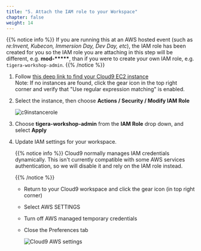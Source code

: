 ```yaml
---
title: "5. Attach the IAM role to your Workspace"
chapter: false
weight: 14
---
```


{{% notice info %}}
If you are running this at an AWS hosted event (such as *re:Invent, Kubecon, Immersion Day, Dev Day, etc*), the IAM role has been created for you so the IAM role you are attaching in this step will be different, e.g. __mod-*****__, than if you were to create your own IAM role, e.g. `tigera-workshop-admin`.
{{% /notice %}}

1. Follow [this deep link to find your Cloud9 EC2 instance](https://console.aws.amazon.com/ec2/v2/home?region=us-east-1#Instances:tag:Name=aws-cloud9-tigera-workshop;sort=desc:launchTime) <br> Note: If no instances are found, click the gear icon in the top right corner and verify that "Use regular expression matching" is enabled.

2. Select the instance, then choose **Actions / Security / Modify IAM Role**

    ![c9instancerole](/images/tigera-workshop-admin.png)

3. Choose **tigera-workshop-admin** from the **IAM Role** drop down, and select **Apply**

4. Update IAM settings for your workspace.

    {{% notice info %}}
Cloud9 normally manages IAM credentials dynamically. This isn't currently compatible with
some AWS services authentication, so we will disable it and rely on the IAM role instead.

    {{% /notice %}}

    - Return to your Cloud9 workspace and click the gear icon (in top right corner)
    - Select AWS SETTINGS
    - Turn off AWS managed temporary credentials
    - Close the Preferences tab

        ![Cloud9 AWS settings](../images/c9disableiam.png)
